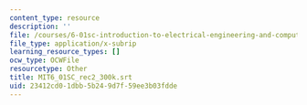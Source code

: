 ```yaml
---
content_type: resource
description: ''
file: /courses/6-01sc-introduction-to-electrical-engineering-and-computer-science-i-spring-2011/23412cd01dbb5b249d7f59ee3b03fdde_MIT6_01SC_rec2_300k.vtt
file_type: application/x-subrip
learning_resource_types: []
ocw_type: OCWFile
resourcetype: Other
title: MIT6_01SC_rec2_300k.srt
uid: 23412cd0-1dbb-5b24-9d7f-59ee3b03fdde
---
```

